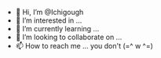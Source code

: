 - 👋 Hi, I’m @Ichigough
- 👀 I’m interested in ...
- 🌱 I’m currently learning ...
- 💞️ I’m looking to collaborate on ...
- 📫 How to reach me ... you don't (=^ w ^=)

<!---
Ichigough/Ichigough is a ✨ special ✨ repository because its `README.md` (this file) appears on your GitHub profile.
You can click the Preview link to take a look at your changes.
--->
